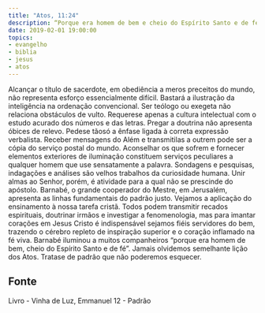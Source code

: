 ```yaml
---
title: "Atos, 11:24"
description: “Porque era homem de bem e cheio do Espírito Santo e de fé. E muita gente se uniu ao Senhor.” (Atos, 11:24)
date: 2019-02-01 19:00:00
topics: 
- evangelho
- biblia
- jesus
- atos
---
```



Alcançar o título de sacerdote, em obediência a meros preceitos do mundo,
não representa esforço essencialmente difícil. Bastará a ilustração da inteligência na
ordenação convencional.
Ser teólogo ou exegeta não relaciona obstáculos de vulto. Requere­se
apenas a cultura intelectual com o estudo acurado dos números e das letras.
Pregar a doutrina não apresenta óbices de relevo. Pede­se tão­só a ênfase
ligada à correta expressão verbalista.
Receber mensagens do Além e transmiti­las a outrem pode ser a cópia do
serviço postal do mundo.
Aconselhar os que sofrem e fornecer elementos exteriores de iluminação
constituem serviços peculiares a qualquer homem que use sensatamente a palavra.
Sondagens e pesquisas, indagações e análises são velhos trabalhos da
curiosidade humana.
Unir almas ao Senhor, porém, é atividade para a qual não se prescinde do
apóstolo.
Barnabé, o grande cooperador do Mestre, em Jerusalém, apresenta as linhas
fundamentais do padrão justo.
Vejamos a aplicação do ensinamento à nossa tarefa cristã.
Todos podem transmitir recados espirituais, doutrinar irmãos e investigar a
fenomenologia, mas para imantar corações em Jesus Cristo é indispensável sejamos
fiéis servidores do bem, trazendo o cérebro repleto de inspiração superior e o
coração inflamado na fé viva.
Barnabé iluminou a muitos companheiros “porque era homem de bem,
cheio do Espírito Santo e de fé”.
Jamais olvidemos semelhante lição dos Atos. Trata­se de padrão que não
poderemos esquecer.




## Fonte
Livro - Vinha de Luz, Emmanuel
12 - Padrão
